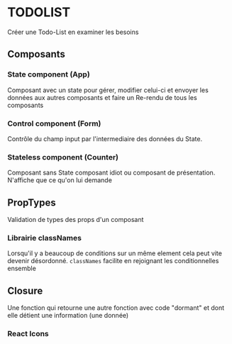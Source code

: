 # TODOLIST
Créer une Todo-List en examiner les besoins

## Composants
### State component (App)
Composant avec un state pour gérer, modifier celui-ci et envoyer les données aux autres composants et faire un Re-rendu de tous les composants

### Control component (Form)
Contrôle du champ input par l'intermediaire des données du State. 

### Stateless component (Counter)
Composant sans State composant idiot ou composant de présentation. N'affiche que ce qu'on lui demande

## PropTypes
Validation de types des props d'un composant

### Librairie classNames
Lorsqu'il y a beaucoup de conditions sur un même element cela peut vite devenir désordonné. `classNames` facilite en rejoignant les conditionnelles ensemble

## Closure
Une fonction qui retourne une autre fonction avec code "dormant" et dont elle détient une information (une donnée)

### React Icons
